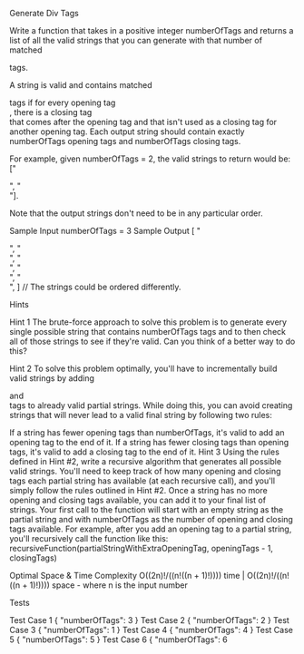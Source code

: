 Generate Div Tags

Write a function that takes in a positive integer numberOfTags and returns a list of all the valid strings that you can generate with that number of matched <div></div> tags.

A string is valid and contains matched <div></div> tags if for every opening tag <div>, there is a closing tag </div> that comes after the opening tag and that isn't used as a closing tag for another opening tag. Each output string should contain exactly numberOfTags opening tags and numberOfTags closing tags.

For example, given numberOfTags = 2, the valid strings to return would be: ["<div></div><div></div>",
    "<div><div></div></div>"].

Note that the output strings don't need to be in any particular order.

Sample Input
numberOfTags = 3
Sample Output
  [
    "<div><div><div></div></div></div>",
    "<div><div></div><div></div></div>",
    "<div><div></div></div><div></div>",
    "<div></div><div><div></div></div>",
    "<div></div><div></div><div></div>",
  ] // The strings could be ordered differently.

Hints

Hint 1
The brute-force approach to solve this problem is to generate every single possible string that contains numberOfTags tags and to then check all of those strings to see if they're valid. Can you think of a better way to do this?

Hint 2
To solve this problem optimally, you'll have to incrementally build valid strings by adding <div> and </div> tags to already valid partial strings. While doing this, you can avoid creating strings that will never lead to a valid final string by following two rules:

If a string has fewer opening tags than numberOfTags, it's valid to add an opening tag to the end of it.
If a string has fewer closing tags than opening tags, it's valid to add a closing tag to the end of it.
Hint 3
Using the rules defined in Hint #2, write a recursive algorithm that generates all possible valid strings. You'll need to keep track of how many opening and closing tags each partial string has available (at each recursive call), and you'll simply follow the rules outlined in Hint #2. Once a string has no more opening and closing tags available, you can add it to your final list of strings. Your first call to the function will start with an empty string as the partial string and with numberOfTags as the number of opening and closing tags available. For example, after you add an opening tag to a partial string, you'll recursively call the function like this: recursiveFunction(partialStringWithExtraOpeningTag, openingTags - 1,
    closingTags)

Optimal Space & Time Complexity
O((2n)!/((n!((n + 1)!)))) time | O((2n)!/((n!((n + 1)!)))) space - where n is the input number

Tests

Test Case 1
{
  "numberOfTags": 3
}
Test Case 2
{
  "numberOfTags": 2
}
Test Case 3
{
  "numberOfTags": 1
}
Test Case 4
{
  "numberOfTags": 4
}
Test Case 5
{
  "numberOfTags": 5
}
Test Case 6
{
  "numberOfTags": 6
